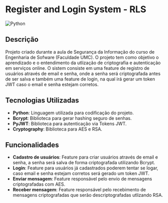 # Register and Login System - RLS

![Python](https://img.shields.io/badge/python-3670A0?style=for-the-badge&logo=python&logoColor=ffdd54)

## Descrição

Projeto criado durante a aula de Segurança da Informação do curso de Engenharia de Sofware (Faculdade UMC). O projeto tem como objetivo o aprendizado e o entendimento da utlização de criptografia e autenticação em serviços online.
O sistem consiste em uma feature de registro de usuários através de email e senha, onde a senha será criptografada antes de ser salva e também uma feature de login, na qual irá gerar um token JWT caso o email e senha estejam corretos.

## Tecnologias Utilizadas

- **Python**: Linguagem utilizada para codificação do projeto.
- **Bcrypt**: Biblioteca para gerar hashing seguro de senhas.
- **PyJWT**: Biblioteca para autenticação via Tokens JWT.
- **Cryptography**: Biblioteca para AES e RSA.

## Funcionalidades

- **Cadastro de usuários**: Feature para criar usuários através de email e senha, a senha será salva de forma criptografada utilizando Bcrypt.
- **Login**: Feature para usuários já cadastrados poderem tentar se logar, caso email e senha estejam corretos será gerado um token JWT.
- **Enviar mensagem**: Feature responsável pelo envio de mensagens criptografadas com AES.
- **Receber mensagem**: Feature responsável pelo recebimento de mensagens criptografadas que serão descriptografadas utlizando RSA.
